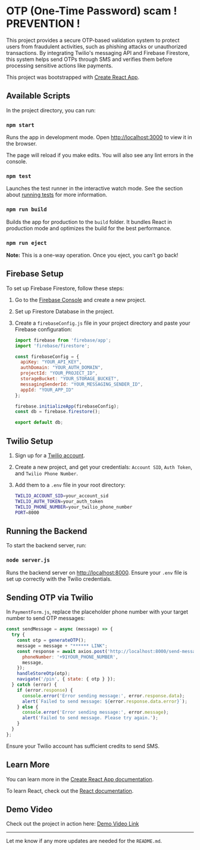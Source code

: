 # OTP (One-Time Password) scam ! PREVENTION !

This project provides a secure OTP-based validation system to protect users from fraudulent activities, such as phishing attacks or unauthorized transactions. By integrating Twilio's messaging API and Firebase Firestore, this system helps send OTPs through SMS and verifies them before processing sensitive actions like payments.

This project was bootstrapped with [Create React App](https://github.com/facebook/create-react-app).

## Available Scripts

In the project directory, you can run:

### `npm start`

Runs the app in development mode. Open [http://localhost:3000](http://localhost:3000) to view it in the browser.

The page will reload if you make edits. You will also see any lint errors in the console.

### `npm test`

Launches the test runner in the interactive watch mode. See the section about [running tests](https://facebook.github.io/create-react-app/docs/running-tests) for more information.

### `npm run build`

Builds the app for production to the `build` folder. It bundles React in production mode and optimizes the build for the best performance.

### `npm run eject`

**Note:** This is a one-way operation. Once you eject, you can’t go back!

## Firebase Setup

To set up Firebase Firestore, follow these steps:

1. Go to the [Firebase Console](https://console.firebase.google.com/) and create a new project.
2. Set up Firestore Database in the project.
3. Create a `firebaseConfig.js` file in your project directory and paste your Firebase configuration:

   ```js
   import firebase from 'firebase/app';
   import 'firebase/firestore';

   const firebaseConfig = {
     apiKey: "YOUR_API_KEY",
     authDomain: "YOUR_AUTH_DOMAIN",
     projectId: "YOUR_PROJECT_ID",
     storageBucket: "YOUR_STORAGE_BUCKET",
     messagingSenderId: "YOUR_MESSAGING_SENDER_ID",
     appId: "YOUR_APP_ID"
   };

   firebase.initializeApp(firebaseConfig);
   const db = firebase.firestore();

   export default db;
   ```

## Twilio Setup

1. Sign up for a [Twilio account](https://www.twilio.com/).
2. Create a new project, and get your credentials: `Account SID`, `Auth Token`, and `Twilio Phone Number`.
3. Add them to a `.env` file in your root directory:

   ```bash
   TWILIO_ACCOUNT_SID=your_account_sid
   TWILIO_AUTH_TOKEN=your_auth_token
   TWILIO_PHONE_NUMBER=your_twilio_phone_number
   PORT=8000
   ```

## Running the Backend

To start the backend server, run:

### `node server.js`

Runs the backend server on [http://localhost:8000](http://localhost:8000). Ensure your `.env` file is set up correctly with the Twilio credentials.

## Sending OTP via Twilio

In `PaymentForm.js`, replace the placeholder phone number with your target number to send OTP messages:

```js
const sendMessage = async (message) => {
  try {
    const otp = generateOTP();
    message = message + "****** LINK";
    const response = await axios.post('http://localhost:8000/send-message', {
      phoneNumber: '+91YOUR_PHONE_NUMBER',
      message,
    });
    handleStoreOtp(otp);
    navigate('/pin', { state: { otp } });
  } catch (error) {
    if (error.response) {
      console.error('Error sending message:', error.response.data);
      alert(`Failed to send message: ${error.response.data.error}`);
    } else {
      console.error('Error sending message:', error.message);
      alert('Failed to send message. Please try again.');
    }
  }
};
```

Ensure your Twilio account has sufficient credits to send SMS.

## Learn More

You can learn more in the [Create React App documentation](https://facebook.github.io/create-react-app/docs/getting-started).

To learn React, check out the [React documentation](https://reactjs.org/).

## Demo Video

Check out the project in action here: [Demo Video Link](https://placeholder.com/video-link)

---

Let me know if any more updates are needed for the `README.md`.
